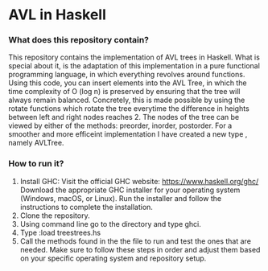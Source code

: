 # AVL in Haskell

### What does this repository contain?
This repository contains the implementation of AVL trees in Haskell. What is special about it, is the adaptation of this implementation in a pure functional programming language, in which everything revolves around functions. Using this code, you can insert elements into the AVL Tree, in which the time complexity of O (log n) is preserved by ensuring that the tree will always remain balanced. Concretely, this is made possible by using the rotate functions which rotate the tree everytime the difference in heights between left and right nodes reaches 2. The nodes of the tree can be viewed by either of the methods: preorder, inorder, postorder. For a smoother and more efficeint implementation I have created a new type , namely AVLTree. 

### How to run it?
 1. Install GHC:
  Visit the official GHC website: https://www.haskell.org/ghc/
  Download the appropriate GHC installer for your operating system (Windows, macOS, or Linux).
  Run the installer and follow the instructions to complete the installation.
2. Clone the repository.
3. Using command line go to the directory and type ghci.
4. Type :load treestrees.hs
5. Call the methods found in the the file to run and test the ones that are needed.
   Make sure to follow these steps in order and adjust them based on your specific operating system and repository setup.
